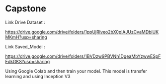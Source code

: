 # Capstone

Link Drive Dataset :

https://drive.google.com/drive/folders/1ppUjRIveo2bX0plAJUzCvaMDbiUKMKmH?usp=sharing

Link Saved_Model : 

https://drive.google.com/drive/folders/1BVDzw9PBVNh1DgeaMbYzwwESpFEdkGKS?usp=sharing

Using Google Colab and then train your model. This model is transfer learning and using Inception V3
